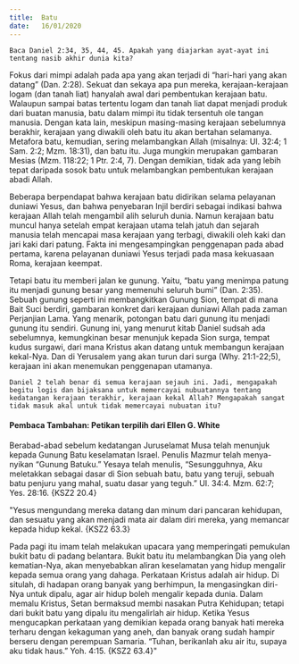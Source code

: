 ```yaml
---
title:  Batu
date:   16/01/2020
---
```


`Baca Daniel 2:34, 35, 44, 45. Apakah yang diajarkan ayat-ayat ini tentang nasib akhir dunia kita?`

Fokus dari mimpi adalah pada apa yang akan terjadi di “hari-hari yang akan datang” (Dan. 2:28). Sekuat dan sekaya apa pun mereka, kerajaan-kerajaan logam (dan tanah liat) hanyalah awal dari pembentukan kerajaan batu. Walaupun sampai batas tertentu logam dan tanah liat dapat menjadi produk dari buatan manusia, batu dalam mimpi itu tidak tersentuh ole tangan manusia. Dengan kata lain, meskipun masing-masing kerajaan sebelumnya berakhir, kerajaan yang diwakili oleh batu itu akan bertahan selamanya. Metafora batu, kemudian, sering melambangkan Allah (misalnya: Ul. 32:4; 1 Sam. 2:2; Mzm. 18:31), dan batu itu. Juga mungkin merupakan gambaran Mesias (Mzm. 118:22; 1 Ptr. 2:4, 7). Dengan demikian, tidak ada yang lebih tepat daripada sosok batu untuk melambangkan pembentukan kerajaan abadi Allah.

Beberapa berpendapat bahwa kerajaan batu didirikan selama pelayanan duniawi Yesus, dan bahwa penyebaran Injil berdiri sebagai indikasi bahwa kerajaan Allah telah mengambil alih seluruh dunia. Namun kerajaan batu muncul hanya setelah empat kerajaan utama telah jatuh dan sejarah manusia telah mencapai masa kerajaan yang terbagi, diwakili oleh kaki dan jari kaki dari patung. Fakta ini mengesampingkan penggenapan pada abad pertama, karena pelayanan duniawi Yesus terjadi pada masa kekuasaan Roma, kerajaan keempat.

Tetapi batu itu memberi jalan ke gunung. Yaitu, “batu yang menimpa patung itu menjadi gunung besar yang memenuhi seluruh bumi” (Dan. 2:35). Sebuah gunung seperti ini membangkitkan Gunung Sion, tempat di mana Bait Suci berdiri, gambaran konkret dari kerajaan duniawi Allah pada zaman Perjanjian Lama. Yang menarik, potongan batu dari gunung itu menjadi gunung itu sendiri. Gunung ini, yang menurut kitab Daniel sudsah ada sebelumnya, kemungkinan besar menunjuk kepada Sion surga, tempat kudus surgawi, dari mana Kristus akan datang untuk membangun kerajaan kekal-Nya. Dan di Yerusalem yang akan turun dari surga (Why. 21:1-22;5), kerajaan ini akan menemukan penggenapan utamanya.

`Daniel 2 telah benar di semua kerajaan sejauh ini. Jadi, mengapakah begitu logis dan bijaksana untuk memercayai nubuatannya tentang kedatangan kerajaan terakhir, kerajaan kekal Allah? Mengapakah sangat tidak masuk akal untuk tidak memercayai nubuatan itu?`

#### Pembaca Tambahan: Petikan terpilih dari Ellen G. White

Berabad-abad sebelum kedatangan Juruselamat Musa telah menunjuk kepada Gunung Batu keselamatan Israel. Penulis Mazmur telah menya-nyikan “Gunung Batuku.” Yesaya telah menulis, “Sesungguhnya, Aku meletakkan sebagai dasar di Sion sebuah batu, batu yang teruji, sebuah batu penjuru yang mahal, suatu dasar yang teguh.” UI. 34:4. Mzm. 62:7; Yes. 28:16. {KSZ2 20.4}

"Yesus mengundang mereka datang dan minum dari pancaran kehidupan, dan sesuatu yang akan menjadi mata air dalam diri mereka, yang memancar kepada hidup kekal. {KSZ2 63.3}

Pada pagi itu imam telah melakukan upacara yang memperingati pemukulan bukit batu di padang belantara. Bukit batu itu melambangkan Dia yang oleh kematian-Nya, akan menyebabkan aliran keselamatan yang hidup mengalir kepada semua orang yang dahaga. Perkataan Kristus adalah air hidup. Di situlah, di hadapan orang banyak yang berhimpun, Ia mengasingkan diri-Nya untuk dipalu, agar air hidup boleh mengalir kepada dunia. Dalam memalu Kristus, Setan bermaksud membi nasakan Putra Kehidupan; tetapi dari bukit batu yang dipalu itu mengalirlah air hidup. Ketika Yesus mengucapkan perkataan yang demikian kepada orang banyak hati mereka terharu dengan kekaguman yang aneh, dan banyak orang sudah hampir berseru dengan perempuan Samaria. “Tuhan, berikanlah aku air itu, supaya aku tidak haus.” Yoh. 4:15. {KSZ2 63.4}"